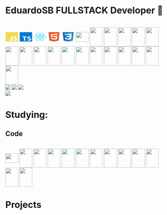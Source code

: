 # EduardoSB FULLSTACK Developer :rocket: 

<div style="display: inline_block"><br>
  <img align="center" alt="Js" height="30" width="40" src="https://raw.githubusercontent.com/devicons/devicon/master/icons/javascript/javascript-plain.svg">
  <img align="center" alt="Ts" height="30" width="40" src="https://raw.githubusercontent.com/devicons/devicon/master/icons/typescript/typescript-plain.svg">
  <img align="center" alt="React" height="30" width="40" src="https://raw.githubusercontent.com/devicons/devicon/master/icons/react/react-original.svg">
  <img align="center" alt="HTML" height="30" width="40" src="https://raw.githubusercontent.com/devicons/devicon/master/icons/html5/html5-original.svg">
  <img align="center" alt="CSS" height="30" width="40" src="https://raw.githubusercontent.com/devicons/devicon/master/icons/css3/css3-original.svg">
  <img align="center" src="https://cdn.jsdelivr.net/gh/devicons/devicon/icons/kotlin/kotlin-original.svg" height="30" width="40" />
  <img align="center" src="https://cdn.jsdelivr.net/gh/devicons/devicon/icons/java/java-original.svg" height="60" width="40" />
  <img align="center" src="https://cdn.jsdelivr.net/gh/devicons/devicon/icons/python/python-original.svg"  height="60" width="40" />
  <img align="center"  src="https://cdn.jsdelivr.net/gh/devicons/devicon/icons/angularjs/angularjs-original.svg" height="60" width="40" />
  <img align="center" src="https://cdn.jsdelivr.net/gh/devicons/devicon/icons/vuejs/vuejs-original.svg" height="60" width="40" />
  <img align="center" src="https://cdn.jsdelivr.net/gh/devicons/devicon/icons/php/php-original.svg" height="60" width="40" />
  <img align="center" src="https://cdn.jsdelivr.net/gh/devicons/devicon/icons/c/c-original.svg" height="60" width="40" />
  <img align="center" src="https://cdn.jsdelivr.net/gh/devicons/devicon/icons/cplusplus/cplusplus-original.svg" height="60" width="40" />
  <img align="center"src="https://cdn.jsdelivr.net/gh/devicons/devicon/icons/csharp/csharp-original.svg" height="60" width="40" />
  <img align="center" src="https://cdn.jsdelivr.net/gh/devicons/devicon/icons/electron/electron-original.svg" height="60" width="40" />
  <img align="center" src="https://cdn.jsdelivr.net/gh/devicons/devicon/icons/bulma/bulma-plain.svg" height="60" width="40" />
  <img align="center" src="https://cdn.jsdelivr.net/gh/devicons/devicon/icons/coffeescript/coffeescript-original.svg" height="60" width="40" />
  <img align="center" src="https://cdn.jsdelivr.net/gh/devicons/devicon/icons/nestjs/nestjs-plain.svg" height="60" width="40" />
  <img align="center" src="https://cdn.jsdelivr.net/gh/devicons/devicon/icons/nodejs/nodejs-original.svg" height="60" width="40" />
  <img align="center" src="https://cdn.jsdelivr.net/gh/devicons/devicon/icons/postgresql/postgresql-plain.svg" height="60" width="40" />
  <img align="center" src="https://cdn.jsdelivr.net/gh/devicons/devicon/icons/mysql/mysql-original.svg" height="60" width="40" />
  <img align="center" src="https://cdn.jsdelivr.net/gh/devicons/devicon/icons/bootstrap/bootstrap-original.svg" height="60" width="40" />
  <img align="center" src="https://cdn.jsdelivr.net/gh/devicons/devicon/icons/rust/rust-plain.svg" height="60" width="40" />
 
<div>
<img height="180em" src="https://github-readme-stats.vercel.app/api/top-langs/?username=LinuxMystery00&layout=compact&langs_count=16&theme=dark"/>
<img height="180em" src="https://github-readme-stats.vercel.app/api?username=LinuxMystery00&theme=dark">
  <img alig="180" height="180em" src="https://streak-stats.demolab.com/?user=LinuxMystery00&theme=dark"/>
</div>

<div>
  <img src="https://i.pinimg.com/originals/9c/8c/db/9c8cdbb2bd7b637edd5b3a767b74153a.gif" />
</div>

<h1>Studying:</h1>
<h2>Code</h2>
<div style="display: inline_block"><br>
  <img align="center" src="https://cdn.jsdelivr.net/gh/devicons/devicon/icons/kotlin/kotlin-original.svg" height="30" width="40" />
  <img align="center" src="https://cdn.jsdelivr.net/gh/devicons/devicon/icons/java/java-original.svg" height="60" width="40" />
  <img align="center" src="https://cdn.jsdelivr.net/gh/devicons/devicon/icons/python/python-original.svg"  height="60" width="40" />
  <img align="center"  src="https://cdn.jsdelivr.net/gh/devicons/devicon/icons/angularjs/angularjs-original.svg" height="60" width="40" />
  <img align="center" src="https://cdn.jsdelivr.net/gh/devicons/devicon/icons/vuejs/vuejs-original.svg" height="60" width="40" />
  <img align="center" src="https://cdn.jsdelivr.net/gh/devicons/devicon/icons/php/php-original.svg" height="60" width="40" />
  <img align="center" src="https://cdn.jsdelivr.net/gh/devicons/devicon/icons/c/c-original.svg" height="60" width="40" />
  <img align="center" src="https://cdn.jsdelivr.net/gh/devicons/devicon/icons/cplusplus/cplusplus-original.svg" height="60" width="40" />
  <img align="center"src="https://cdn.jsdelivr.net/gh/devicons/devicon/icons/csharp/csharp-original.svg" height="60" width="40" />
  <img align="center" src="https://cdn.jsdelivr.net/gh/devicons/devicon/icons/electron/electron-original.svg" height="60" width="40" />
  <img align="center" src="https://cdn.jsdelivr.net/gh/devicons/devicon/icons/coffeescript/coffeescript-original.svg" height="60" width="40" />
  <img align="center" src="https://cdn.jsdelivr.net/gh/devicons/devicon/icons/nestjs/nestjs-plain.svg" height="60" width="40" />
  <img align="center" src="https://cdn.jsdelivr.net/gh/devicons/devicon/icons/rust/rust-plain.svg" height="60" width="40" />
</div>
<h1>Projects</h1>
